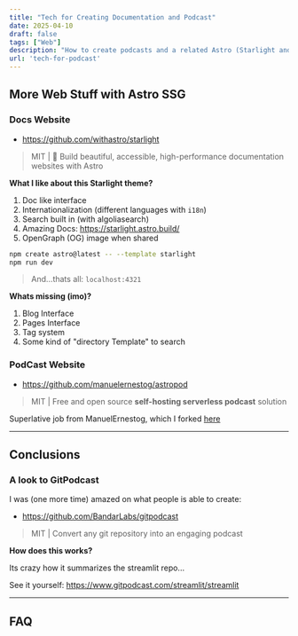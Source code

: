 ```yaml
---
title: "Tech for Creating Documentation and Podcast"
date: 2025-04-10
draft: false
tags: ["Web"]
description: "How to create podcasts and a related Astro (Starlight and AstroPod) website for them. Also a look to GitPodcast."
url: 'tech-for-podcast'
---
```


## More Web Stuff with Astro SSG

### Docs Website

* https://github.com/withastro/starlight

> MIT | 🌟 Build beautiful, accessible, high-performance documentation websites with Astro

**What I like about this Starlight theme?**

1. Doc like interface
2. Internationalization (different languages with `i18n`)
3. Search built in (with algoliasearch)
4. Amazing Docs: https://starlight.astro.build/
5. OpenGraph (OG) image when shared


```sh
npm create astro@latest -- --template starlight
npm run dev
```

> And...thats all: `localhost:4321`

**Whats missing (imo)?**

1. Blog Interface
2. Pages Interface
3. Tag system
4. Some kind of "directory Template" to search

### PodCast Website

* https://github.com/manuelernestog/astropod

> MIT | Free and open source **self-hosting serverless podcast** solution

Superlative job from ManuelErnestog, which I forked [here](https://github.com/JAlcocerT/astropod)

---

## Conclusions

### A look to GitPodcast

I was (one more time) amazed on what people is able to create:

* https://github.com/BandarLabs/gitpodcast

> MIT | Convert any git repository into an engaging podcast

**How does this works?**

Its crazy how it summarizes the streamlit repo...

See it yourself: https://www.gitpodcast.com/streamlit/streamlit



---

## FAQ